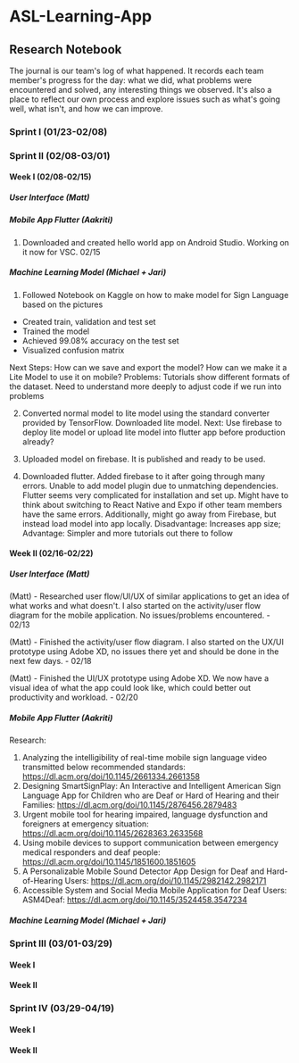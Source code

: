 # ASL-Learning-App

## Research Notebook

The journal is our team's log of what happened. It records each team member's progress for the day: what we did, what problems were encountered and solved, any interesting things we observed. It's also a place to reflect our own process and explore issues such as what's going well, what isn't, and how we can improve.

### Sprint I (01/23-02/08)

### Sprint II (02/08-03/01)

#### Week I (02/08-02/15)

##### User Interface (Matt)

##### Mobile App Flutter (Aakriti)
1. Downloaded and created hello world app on Android Studio. Working on it now for VSC. 02/15

##### Machine Learning Model (Michael + Jari)
1. Followed Notebook on Kaggle on how to make model for Sign Language based on the pictures
 - Created train, validation and test set
 - Trained the model
 - Achieved 99.08% accuracy on the test set
 - Visualized confusion matrix

Next Steps: How can we save and export the model? How can we make it a Lite Model to use it on mobile?
Problems: Tutorials show different formats of the dataset. Need to understand more deeply to adjust code if we run into problems

2. Converted normal model to lite model using the standard converter provided by TensorFlow. Downloaded lite model.
Next: Use firebase to deploy lite model or upload lite model into flutter app before production already?

3. Uploaded model on firebase. It is published and ready to be used. 

4. Downloaded flutter. Added firebase to it after going through many errors. Unable to add model plugin due to unmatching dependencies. Flutter seems very complicated for installation and set up. Might have to think about switching to React Native and Expo if other team members have the same errors. Additionally, might go away from Firebase, but instead load model into app locally. Disadvantage: Increases app size; Advantage: Simpler and more tutorials out there to follow

#### Week II (02/16-02/22)

##### User Interface (Matt)

(Matt) - Researched user flow/UI/UX of similar applications to get an idea of what works and what doesn't. I also started on the activity/user flow diagram for the mobile application. No issues/problems encountered. - 02/13

(Matt) - Finished the activity/user flow diagram. I also started on the UX/UI prototype using Adobe XD, no issues there yet and should be done in the next few days. - 02/18

(Matt) - Finished the UI/UX prototype using Adobe XD. We now have a visual idea of what the app could look like, which could better out productivity and workload. - 02/20

##### Mobile App Flutter (Aakriti)
Research:
1. Analyzing the intelligibility of real-time mobile sign language video transmitted below recommended standards: https://dl.acm.org/doi/10.1145/2661334.2661358
2. Designing SmartSignPlay: An Interactive and Intelligent American Sign Language App for Children who are Deaf or Hard of Hearing and their Families: https://dl.acm.org/doi/10.1145/2876456.2879483
3. Urgent mobile tool for hearing impaired, language dysfunction and foreigners at emergency situation: https://dl.acm.org/doi/10.1145/2628363.2633568
4. Using mobile devices to support communication between emergency medical responders and deaf people: https://dl.acm.org/doi/10.1145/1851600.1851605
5. A Personalizable Mobile Sound Detector App Design for Deaf and Hard-of-Hearing Users: https://dl.acm.org/doi/10.1145/2982142.2982171
6. Accessible System and Social Media Mobile Application for Deaf Users: ASM4Deaf: https://dl.acm.org/doi/10.1145/3524458.3547234

##### Machine Learning Model (Michael + Jari)

### Sprint III (03/01-03/29)

#### Week I 

#### Week II

### Sprint IV (03/29-04/19)

#### Week I 

#### Week II
